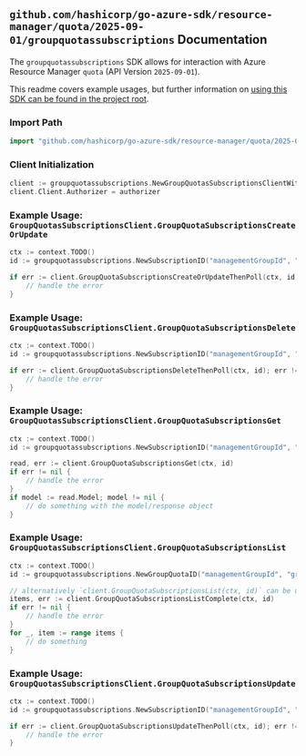 
## `github.com/hashicorp/go-azure-sdk/resource-manager/quota/2025-09-01/groupquotassubscriptions` Documentation

The `groupquotassubscriptions` SDK allows for interaction with Azure Resource Manager `quota` (API Version `2025-09-01`).

This readme covers example usages, but further information on [using this SDK can be found in the project root](https://github.com/hashicorp/go-azure-sdk/tree/main/docs).

### Import Path

```go
import "github.com/hashicorp/go-azure-sdk/resource-manager/quota/2025-09-01/groupquotassubscriptions"
```


### Client Initialization

```go
client := groupquotassubscriptions.NewGroupQuotasSubscriptionsClientWithBaseURI("https://management.azure.com")
client.Client.Authorizer = authorizer
```


### Example Usage: `GroupQuotasSubscriptionsClient.GroupQuotaSubscriptionsCreateOrUpdate`

```go
ctx := context.TODO()
id := groupquotassubscriptions.NewSubscriptionID("managementGroupId", "groupQuotaName", "12345678-1234-9876-4563-123456789012")

if err := client.GroupQuotaSubscriptionsCreateOrUpdateThenPoll(ctx, id); err != nil {
	// handle the error
}
```


### Example Usage: `GroupQuotasSubscriptionsClient.GroupQuotaSubscriptionsDelete`

```go
ctx := context.TODO()
id := groupquotassubscriptions.NewSubscriptionID("managementGroupId", "groupQuotaName", "12345678-1234-9876-4563-123456789012")

if err := client.GroupQuotaSubscriptionsDeleteThenPoll(ctx, id); err != nil {
	// handle the error
}
```


### Example Usage: `GroupQuotasSubscriptionsClient.GroupQuotaSubscriptionsGet`

```go
ctx := context.TODO()
id := groupquotassubscriptions.NewSubscriptionID("managementGroupId", "groupQuotaName", "12345678-1234-9876-4563-123456789012")

read, err := client.GroupQuotaSubscriptionsGet(ctx, id)
if err != nil {
	// handle the error
}
if model := read.Model; model != nil {
	// do something with the model/response object
}
```


### Example Usage: `GroupQuotasSubscriptionsClient.GroupQuotaSubscriptionsList`

```go
ctx := context.TODO()
id := groupquotassubscriptions.NewGroupQuotaID("managementGroupId", "groupQuotaName")

// alternatively `client.GroupQuotaSubscriptionsList(ctx, id)` can be used to do batched pagination
items, err := client.GroupQuotaSubscriptionsListComplete(ctx, id)
if err != nil {
	// handle the error
}
for _, item := range items {
	// do something
}
```


### Example Usage: `GroupQuotasSubscriptionsClient.GroupQuotaSubscriptionsUpdate`

```go
ctx := context.TODO()
id := groupquotassubscriptions.NewSubscriptionID("managementGroupId", "groupQuotaName", "12345678-1234-9876-4563-123456789012")

if err := client.GroupQuotaSubscriptionsUpdateThenPoll(ctx, id); err != nil {
	// handle the error
}
```
